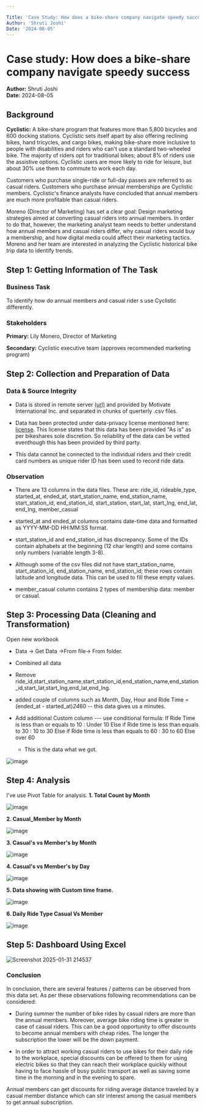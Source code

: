 ```yaml
---

Title: 'Case Study: How does a bike-share company navigate speedy success'
Author: 'Shruti Joshi'
Date: '2024-08-05'
---
```


# Case study: How does a bike-share company navigate speedy success

**Author:** Shruti Joshi <br>
**Date:** 2024-08-05



## Background

**Cyclistic:** A bike-share program that features more than 5,800 bicycles and 600 docking stations. Cyclistic sets itself apart by also offering reclining bikes, hand tricycles, and cargo bikes, making bike-share more inclusive to people with disabilities and riders who can't use a standard two-wheeled bike. The majority of riders opt for traditional bikes; about 8% of riders use the assistive options. Cyclistic users are more likely to ride for leisure, but about 30% use them to commute to work each day.

Customers who purchase single-ride or full-day passes are referred to as casual riders. Customers who purchase annual memberships are Cyclistic members. Cyclistic's finance analysts have concluded that annual members are much more profitable than casual riders.

Moreno (Director of Marketing) has set a clear goal: Design marketing strategies aimed at converting casual riders into annual members. In order to do that, however, the marketing analyst team needs to better understand how annual members and casual riders differ, why casual riders would buy a membership, and how digital media could affect their marketing tactics. Moreno and her team are interested in analyzing the Cyclistic historical bike trip data to identify trends.

## Step 1: Getting Information of The Task

### Business Task

To identify how do annual members and casual rider s use Cyclistic differently.

### Stakeholders

**Primary:** Lily Monero, Director of Marketing

**Secondary:** Cyclistic executive team (approves recommended marketing program)

## Step 2: Collection and Preparation of Data

### Data & Source Integrity

-   Data is stored in remote server [(url)](https://divvy-tripdata.s3.amazonaws.com/index.html) and provided by Motivate International Inc. and separated in chunks of querterly .csv files.

-   Data has been protected under data-privacy license mentioned here: [license](https://ride.divvybikes.com/data-license-agreement). This license states that this data has been provided "As is" as per bikeshares sole discretion. So reliability of the data can be vetted eventhough this has been provided by third party.

-   This data cannot be connected to the individual riders and their credit card numbers as unique rider ID has been used to record ride data.
  
### Observation
- There are 13 columns in the data files. These are: ride_id, rideable_type, started_at, ended_at, start_station_name, end_station_name, start_station_id, end_station_id, start_station, start_lat, start_lng, end_lat, end_lng, member_casual

- started_at and ended_at columns contains date-time data and formatted as YYYY-MM-DD HH:MM:SS format.

- start_station_id and end_station_id has discrepancy. Some of the IDs contain alphabets at the beginning (12 char length) and some contains only numbers (variable length 3-8).

- Although some of the csv files did not have start_station_name, start_station_id, end_station_name, end_station_id; these rows contain latitude and longitude data. This can be used to fill these empty values.

- member_casual column contains 2 types of membership data: member or casual.
  
## Step 3: Processing Data (Cleaning and Transformation)
Open new workbook
- Data -> Get Data ->From file-> From folder.
- Combined all data
- Remove ride_id,start_station_name,start_station_id,end_station_name,end_station_id,start_lat,start_lng,end_lat,end_lng.
- added couple of columns such as Month, Day, Hour and Ride Time = (ended_at - started_at)*24*60 -- this data gives us a minutes.
- Add additional Custom column
  --- use conditional formula:
  If Ride Time is less than or equals to 10 : Under 10
  Else if Ride time is less than equals to 30 : 10 to 30
  Else if Ride time is less than equals to 60 : 30 to 60
  Else over 60

  - This is the data what we got.

 ![image](https://github.com/user-attachments/assets/93b1e35a-8a9c-4569-98f5-f5a7b47ed6fd)

## Step 4: Analysis
I've use Pivot Table for analysis. 
**1. Total Count by Month**

![image](https://github.com/user-attachments/assets/60f33734-67bf-4f6d-bb69-fad5e8c4efa4)

**2. Casual_Member by Month**
   
   ![image](https://github.com/user-attachments/assets/c97bae4b-a15f-4898-9eb4-04c0bfdc5736)

**3. Casual's vs Member's by Month**

   ![image](https://github.com/user-attachments/assets/952f5342-0c4b-45a2-9920-cbdfbbe0314d)

**4. Casual's vs Member's by Day**

   ![image](https://github.com/user-attachments/assets/f9b41a72-6bbe-4051-9855-6c07d155631f)

**5. Data showing with Custom time frame.**

   ![image](https://github.com/user-attachments/assets/1645b699-cdd9-4ac7-a0c9-d553ed800162)

**6. Daily Ride Type Casual Vs Member**

  ![image](https://github.com/user-attachments/assets/5841217d-5bda-4bdd-a714-0b69f93aea52)


  ## Step 5: Dashboard Using Excel
  
 ![Screenshot 2025-01-31 214537](https://github.com/user-attachments/assets/e8cac6e6-3a89-435f-bd18-d55c2554422e)

### Conclusion
In conclusion, there are several features / patterns can be observed from this data set. As per these observations following recommendations can be considered:

- During summer the number of bike rides by casual riders are more than the annual members. Moreover, average bike riding time is greater in case of casual riders. This can be a good opportunity to offer discounts to become annual members with cheap rides. The longer the subscription the lower will be the down payment.

- In order to attract working casual riders to use bikes for their daily ride to the workplace, special discounts can be offered to them for using electric bikes so that they can reach their workplace quickly without having to face hassle of busy public transport as well as saving some time in the morning and in the evening to spare.

Annual members can get discounts for riding average distance traveled by a casual member distance which can stir interest among the casual members to get annual subscription.







  

